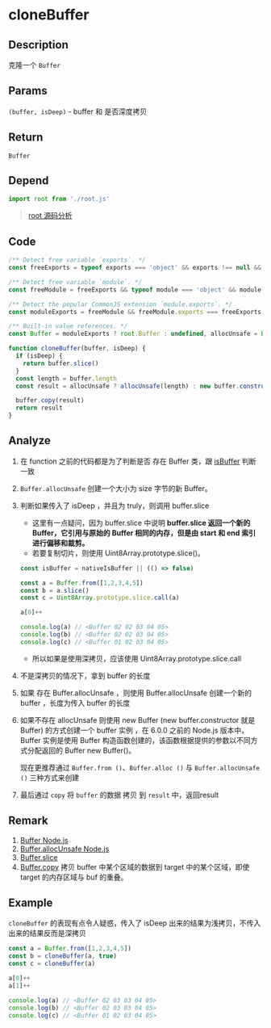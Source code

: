# cloneBuffer 

## Description 
克隆一个 `Buffer`
## Params
`(buffer, isDeep)` - buffer 和 是否深度拷贝
## Return
`Buffer`
## Depend
```js
import root from './root.js'
```
> [root 源码分析](./root.md)
>

## Code
```js
/** Detect free variable `exports`. */
const freeExports = typeof exports === 'object' && exports !== null && !exports.nodeType && exports

/** Detect free variable `module`. */
const freeModule = freeExports && typeof module === 'object' && module !== null && !module.nodeType && module

/** Detect the popular CommonJS extension `module.exports`. */
const moduleExports = freeModule && freeModule.exports === freeExports

/** Built-in value references. */
const Buffer = moduleExports ? root.Buffer : undefined, allocUnsafe = Buffer ? Buffer.allocUnsafe : undefined

function cloneBuffer(buffer, isDeep) {
  if (isDeep) {
    return buffer.slice()
  }
  const length = buffer.length
  const result = allocUnsafe ? allocUnsafe(length) : new buffer.constructor(length)

  buffer.copy(result)
  return result
}
```
## Analyze
1. 在 function 之前的代码都是为了判断是否 存在 Buffer 类，跟 [isBuffer](../export/isBuffer.md) 判断一致
2. `Buffer.allocUnsafe` 创建一个大小为 size 字节的新 Buffer。
3. 判断如果传入了 isDeep ，并且为 truly，则调用 buffer.slice
    - 这里有一点疑问，因为 buffer.slice 中说明 **buffer.slice 返回一个新的 Buffer，它引用与原始的 Buffer 相同的内存，但是由 start 和 end 索引进行偏移和裁剪。**
    - 若要复制切片，则使用 Uint8Array.prototype.slice()。
    
    ```js
    const isBuffer = nativeIsBuffer || (() => false)
    
    const a = Buffer.from([1,2,3,4,5])
    const b = a.slice()
    const c = Uint8Array.prototype.slice.call(a)
    
    a[0]++
    
    console.log(a) // <Buffer 02 02 03 04 05>
    console.log(b) // <Buffer 02 02 03 04 05>
    console.log(c) // <Buffer 01 02 03 04 05>
    ```
   
   - 所以如果是使用深拷贝，应该使用 Uint8Array.prototype.slice.call
4. 不是深拷贝的情况下，拿到 buffer 的长度
5. 如果 存在 Buffer.allocUnsafe ，则使用 Buffer.allocUnsafe 创建一个新的 buffer ，长度为传入 buffer 的长度
6. 如果不存在 allocUnsafe 则使用 new Buffer (new buffer.constructor 就是 Buffer) 的方式创建一个 buffer 实例 ，在 6.0.0 之前的 Node.js 版本中， Buffer 实例是使用 Buffer 构造函数创建的，该函数根据提供的参数以不同方式分配返回的 Buffer new Buffer()。

    现在更推荐通过 `Buffer.from ()`、`Buffer.alloc ()` 与 `Buffer.allocUnsafe ()` 三种方式来创建

7. 最后通过 `copy` 将 `buffer` 的数据 拷贝 到 `result` 中，返回result

## Remark
1. [Buffer Node.js](http://nodejs.cn/api/buffer.html#buffer_buffer)
2. [Buffer.allocUnsafe Node.js](http://nodejs.cn/api/buffer.html#buffer_static_method_buffer_allocunsafe_size)
3. [Buffer.slice](http://nodejs.cn/api/buffer.html#buffer_buf_slice_start_end)
4. [Buffer.copy](http://nodejs.cn/api/buffer.html#buffer_buf_copy_target_targetstart_sourcestart_sourceend) 拷贝 buffer 中某个区域的数据到 target 中的某个区域，即使 target 的内存区域与 buf 的重叠。

## Example
`cloneBuffer` 的表现有点令人疑惑，传入了 isDeep 出来的结果为浅拷贝，不传入 出来的结果反而是深拷贝
```js
const a = Buffer.from([1,2,3,4,5])
const b = cloneBuffer(a, true)
const c = cloneBuffer(a)

a[0]++
a[1]++

console.log(a) // <Buffer 02 03 03 04 05>
console.log(b) // <Buffer 02 03 03 04 05>
console.log(c) // <Buffer 01 02 03 04 05>
```
